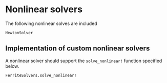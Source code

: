 # Nonlinear solvers
The following nonlinear solves are included
```@docs
NewtonSolver
```

## Implementation of custom nonlinear solvers
A nonlinear solver should support the `solve_nonlinear!` function specified below. 

```@docs
FerriteSolvers.solve_nonlinear!
```
